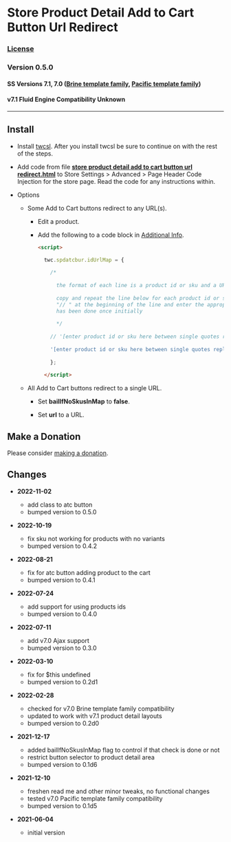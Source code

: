 # Store Product Detail Add to Cart Button Url Redirect

### [License][99]

### Version 0.5.0

#### SS Versions 7.1, 7.0 ([Brine template family][1], [Pacific template family][2])

#### v7.1 Fluid Engine Compatibility Unknown

---

## Install

* Install [twcsl][3]. After you install twcsl be sure to continue on with the
  rest of the steps.
  
* Add code from file **[store product detail add to cart button url
  redirect.html][4]** to Store Settings > Advanced > Page Header Code Injection
  for the store page. Read the code for any instructions within.
  
* Options

  * Some Add to Cart buttons redirect to any URL(s).
  
    * Edit a product.
    
    * Add the following to a code block in [Additional Info][5].
      
      ```html
      <script>
      
        twc.spdatcbur.idUrlMap = {
        
          /*
          
            the format of each line is a product id or sku and a URL
            
            copy and repeat the line below for each product id or sku, remove the
            "// " at the beginning of the line and enter the appropriate data. this
            has been done once initially
            
            */
            
          // '[enter product id or sku here between single quotes replacing square brackets]' : '[enter url here between single quotes replacing square brackets]',
          
          '[enter product id or sku here between single quotes replacing square brackets]' : '[enter url here between single quotes replacing square brackets]',
          
          };
          
        </script>
      ```
      
  * All Add to Cart buttons redirect to a single URL.
  
    * Set **bailIfNoSkusInMap** to **false**.
    
    * Set **url** to a URL.
    
## Make a Donation

Please consider [making a donation][6].

## Changes

* **2022-11-02**

  * add class to atc button
  * bumped version to 0.5.0
  
* **2022-10-19**

  * fix sku not working for products with no variants
  * bumped version to 0.4.2
  
* **2022-08-21**

  * fix for atc button adding product to the cart
  * bumped version to 0.4.1
  
* **2022-07-24**

  * add support for using products ids
  * bumped version to 0.4.0
  
* **2022-07-11**

  * add v7.0 Ajax support
  * bumped version to 0.3.0
  
* **2022-03-10**

  * fix for $this undefined
  * bumped version to 0.2d1
  
* **2022-02-28**

  * checked for v7.0 Brine template family compatibility
  * updated to work with v7.1 product detail layouts
  * bumped version to 0.2d0
  
* **2021-12-17**

  * added bailIfNoSkusInMap flag to control if that check is done or not
  * restrict button selector to product detail area
  * bumped version to 0.1d6
  
* **2021-12-10**

  * freshen read me and other minor tweaks, no functional changes
  * tested v7.0 Pacific template family compatibility
  * bumped version to 0.1d5
  
* **2021-06-04**

  * initial version

[1]: https://support.squarespace.com/hc/en-us/articles/212512738-Brine-template-family
[2]: https://support.squarespace.com/hc/en-us/articles/206545347
[3]: https://github.com/tomsWebConsulting/twcsl#install-options
[4]: store%20product%20detail%20add%20to%20cart%20button%20url%20redirect.html#L1
[5]: https://support.squarespace.com/hc/en-us/articles/206541037-Adding-additional-information-to-products
[6]: https://github.com/tomsWebConsulting/twcsl#make-a-donation
[99]: https://github.com/tomsWebConsulting/twcsl/blob/main/LICENSE.txt#L1

